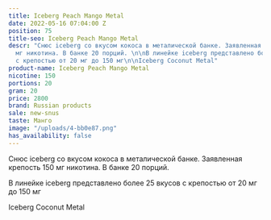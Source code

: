 ```yaml
---
title: Iceberg Peach Mango Metal
date: 2022-05-16 07:04:00 Z
position: 75
title-seo: Iceberg Peach Mango Metal
descr: "Снюс iceberg со вкусом кокоса в металической банке. Заявленная крепость 150
  мг никотина. В банке 20 порций. \n\nВ линейке iceberg представлено более 25 вкусов
  с крепостью от 20 мг до 150 мг\n\nIceberg Coconut Metal"
product-name: Iceberg Peach Mango Metal
nicotine: 150
portions: 20
gram: 20
price: 2800
brand: Russian products
sale: new-snus
taste: Манго
image: "/uploads/4-bb0e87.png"
has_availability: false
---
```


Снюс iceberg со вкусом кокоса в металической банке. Заявленная крепость 150 мг никотина. В банке 20 порций. 

В линейке iceberg представлено более 25 вкусов с крепостью от 20 мг до 150 мг

Iceberg Coconut Metal